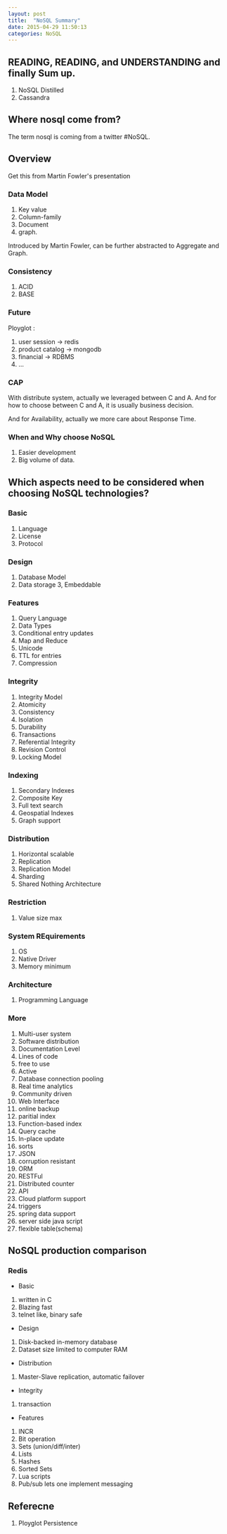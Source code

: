 ```yaml
---
layout: post
title:  "NoSQL Summary"
date: 2015-04-29 11:50:13
categories: NoSQL
---
```


## READING, READING, and UNDERSTANDING and finally Sum up.

1. NoSQL Distilled
2. Cassandra


## Where nosql come from?
The term nosql is coming from a twitter #NoSQL.

## Overview

Get this from Martin Fowler's presentation

### Data Model
1. Key value
2. Column-family
3. Document
4. graph.

Introduced by Martin Fowler, can be further abstracted to Aggregate and Graph.

### Consistency

1. ACID
2. BASE

### Future

Ployglot :
1. user session -> redis
2. product catalog -> mongodb
3. financial -> RDBMS
4. ...

### CAP
With distribute system, actually we leveraged between C and A. And for how to choose between C and A, it is usually business decision. 

And for Availability, actually we more care about Response Time. 

### When and Why choose NoSQL
1. Easier development
2. Big volume of data.


## Which aspects need to be considered when choosing NoSQL technologies?

###  Basic

1. Language
2. License
3. Protocol

### Design
1. Database Model
2. Data storage
3, Embeddable

### Features
1. Query Language
2. Data Types
3. Conditional entry updates
4. Map and Reduce
5. Unicode
6. TTL for entries
7. Compression

### Integrity
1. Integrity Model
2. Atomicity
3. Consistency
4. Isolation
5. Durability
6. Transactions
7. Referential Integrity
8. Revision Control
9. Locking Model

### Indexing
1. Secondary Indexes
2. Composite Key
3. Full text search
4. Geospatial Indexes
5. Graph support

### Distribution
1. Horizontal scalable
2. Replication
3. Replication Model
4. Sharding
5. Shared Nothing Architecture

### Restriction
1. Value size max

### System REquirements
1. OS
2. Native Driver
3. Memory minimum

### Architecture
1. Programming Language

### More

1. Multi-user system
2. Software distribution
3. Documentation Level
4. Lines of code
5. free to use
6. Active
7. Database connection pooling
8. Real time analytics
9. Community driven
10. Web Interface
11. online backup
12. paritial index
13. Function-based index
14. Query cache
15. In-place update
16. sorts
17. JSON
18. corruption resistant
19. ORM
20. RESTFul
21. Distributed counter
22. API
23. Cloud platform support
24. triggers
25. spring data support
26. server side java script
27. flexible table(schema)

## NoSQL production comparison

### Redis

* Basic
1. written in C
2. Blazing fast
3. telnet like, binary safe

* Design
1. Disk-backed in-memory database
2. Dataset size limited to computer RAM

* Distribution
1. Master-Slave replication, automatic failover

* Integrity
1. transaction

* Features
1. INCR
2. Bit operation
3. Sets (union/diff/inter)
4. Lists
5. Hashes
6. Sorted Sets
7. Lua scripts
8. Pub/sub lets one implement messaging


## Referecne
1. Ployglot Persistence







